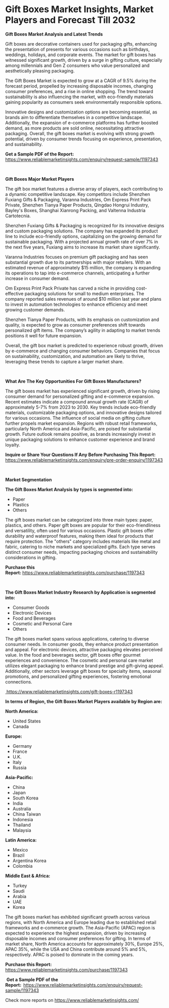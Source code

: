 <p><h1>Gift Boxes Market Insights, Market Players and Forecast Till 2032</h1></p><p><strong>Gift Boxes Market Analysis and Latest Trends</strong></p>
<p><p>Gift boxes are decorative containers used for packaging gifts, enhancing the presentation of presents for various occasions such as birthdays, weddings, holidays, and corporate events. The market for gift boxes has witnessed significant growth, driven by a surge in gifting culture, especially among millennials and Gen Z consumers who value personalized and aesthetically pleasing packaging. </p><p>The Gift Boxes Market is expected to grow at a CAGR of 9.5% during the forecast period, propelled by increasing disposable incomes, changing consumer preferences, and a rise in online shopping. The trend toward sustainability is also influencing the market, with eco-friendly materials gaining popularity as consumers seek environmentally responsible options. </p><p>Innovative designs and customization options are becoming essential, as brands aim to differentiate themselves in a competitive landscape. Additionally, the expansion of e-commerce platforms has further boosted demand, as more products are sold online, necessitating attractive packaging. Overall, the gift boxes market is evolving with strong growth potential, driven by consumer trends focusing on experience, presentation, and sustainability.</p></p>
<p><strong>Get a Sample PDF of the Report:&nbsp;</strong> <a href="https://www.reliablemarketinsights.com/enquiry/request-sample/1197343?utm_campaign=2538&utm_medium=2&utm_source=Github&utm_content=ia&utm_term=05042025&utm_id=gift-boxes">https://www.reliablemarketinsights.com/enquiry/request-sample/1197343</a></p>
<p>&nbsp;</p>
<p><strong>Gift Boxes Major Market Players</strong></p>
<p><p>The gift box market features a diverse array of players, each contributing to a dynamic competitive landscape. Key competitors include Shenzhen Fuxiang Gifts & Packaging, Varanna Industries, Om Express Print Pack Private, Shenzhen Tianya Paper Products, Qingdao Hongrui Industry, Bayley's Boxes, Shanghai Xianrong Packing, and Valtenna Industria Cartotecnia.</p><p>Shenzhen Fuxiang Gifts & Packaging is recognized for its innovative designs and custom packaging solutions. The company has expanded its product line to include eco-friendly options, capitalizing on the growing demand for sustainable packaging. With a projected annual growth rate of over 7% in the next five years, Fuxiang aims to increase its market share significantly.</p><p>Varanna Industries focuses on premium gift packaging and has seen substantial growth due to its partnerships with major retailers. With an estimated revenue of approximately $15 million, the company is expanding its operations to tap into e-commerce channels, anticipating a further increase in consumer demand.</p><p>Om Express Print Pack Private has carved a niche in providing cost-effective packaging solutions for small to medium enterprises. The company reported sales revenues of around $10 million last year and plans to invest in automation technologies to enhance efficiency and meet growing customer demands.</p><p>Shenzhen Tianya Paper Products, with its emphasis on customization and quality, is expected to grow as consumer preferences shift towards personalized gift items. The company’s agility in adapting to market trends positions it well for future expansion.</p><p>Overall, the gift box market is predicted to experience robust growth, driven by e-commerce and changing consumer behaviors. Companies that focus on sustainability, customization, and automation are likely to thrive, leveraging these trends to capture a larger market share.</p></p>
<p>&nbsp;</p>
<p><strong>What Are The Key Opportunities For Gift Boxes Manufacturers?</strong></p>
<p><p>The gift boxes market has experienced significant growth, driven by rising consumer demand for personalized gifting and e-commerce expansion. Recent estimates indicate a compound annual growth rate (CAGR) of approximately 5-7% from 2023 to 2030. Key trends include eco-friendly materials, customizable packaging options, and innovative designs tailored for various occasions. The influence of social media on gifting culture further propels market expansion. Regions with robust retail frameworks, particularly North America and Asia-Pacific, are poised for substantial growth. Future outlook remains positive, as brands increasingly invest in unique packaging solutions to enhance customer experience and brand loyalty.</p></p>
<p><strong>Inquire or Share Your Questions If Any Before Purchasing This Report:</strong> <a href="https://www.reliablemarketinsights.com/enquiry/pre-order-enquiry/1197343?utm_campaign=2538&utm_medium=2&utm_source=Github&utm_content=ia&utm_term=05042025&utm_id=gift-boxes">https://www.reliablemarketinsights.com/enquiry/pre-order-enquiry/1197343</a></p>
<p>&nbsp;</p>
<p><strong>Market Segmentation</strong></p>
<p><strong>The Gift Boxes Market Analysis by types is segmented into:</strong></p>
<p><ul><li>Paper</li><li>Plastics</li><li>Others</li></ul></p>
<p><p>The gift boxes market can be categorized into three main types: paper, plastics, and others. Paper gift boxes are popular for their eco-friendliness and versatility, often used for various occasions. Plastic gift boxes offer durability and waterproof features, making them ideal for products that require protection. The "others" category includes materials like metal and fabric, catering to niche markets and specialized gifts. Each type serves distinct consumer needs, impacting packaging choices and sustainability considerations in gifting.</p></p>
<p><strong>Purchase this Report:&nbsp;</strong><a href="https://www.reliablemarketinsights.com/purchase/1197343?utm_campaign=2538&utm_medium=2&utm_source=Github&utm_content=ia&utm_term=05042025&utm_id=gift-boxes">https://www.reliablemarketinsights.com/purchase/1197343</a></p>
<p>&nbsp;</p>
<p><strong>The Gift Boxes Market Industry Research by Application is segmented into:</strong></p>
<p><ul><li>Consumer Goods</li><li>Electronic Devices</li><li>Food and Beverages</li><li>Cosmetic and Personal Care</li><li>Others</li></ul></p>
<p><p>The gift boxes market spans various applications, catering to diverse consumer needs. In consumer goods, they enhance product presentation and appeal. For electronic devices, attractive packaging elevates perceived value. In the food and beverages sector, gift boxes offer gourmet experiences and convenience. The cosmetic and personal care market utilizes elegant packaging to enhance brand prestige and gift-giving appeal. Additionally, other sectors leverage gift boxes for specialty items, seasonal promotions, and personalized gifting experiences, fostering emotional connections.</p></p>
<p><a href="https://www.reliablemarketinsights.com/gift-boxes-r1197343?utm_campaign=2538&utm_medium=2&utm_source=Github&utm_content=ia&utm_term=05042025&utm_id=gift-boxes">&nbsp;https://www.reliablemarketinsights.com/gift-boxes-r1197343</a></p>
<p><strong>In terms of Region, the Gift Boxes Market Players available by Region are:</strong></p>
<p>
    <p> <strong> North America: </strong>
        <ul>
            <li>United States</li>
            <li>Canada</li>
        </ul>
        </p> 
    <p> <strong> Europe: </strong>
        <ul>
            <li>Germany</li>
            <li>France</li>
            <li>U.K.</li>
            <li>Italy</li>
            <li>Russia</li>
        </ul>
        </p> 
    <p> <strong> Asia-Pacific: </strong>
        <ul>
            <li>China</li>
            <li>Japan</li>
            <li>South Korea</li>
            <li>India</li>
            <li>Australia</li>
            <li>China Taiwan</li>
            <li>Indonesia</li>
            <li>Thailand</li>
            <li>Malaysia</li>
        </ul>
        </p> 
    <p> <strong> Latin America: </strong>
        <ul>
            <li>Mexico</li>
            <li>Brazil</li>
            <li>Argentina Korea</li>
            <li>Colombia</li>
        </ul>
        </p> 
    <p> <strong> Middle East & Africa: </strong>
        <ul>
            <li>Turkey</li>
            <li>Saudi</li>
            <li>Arabia</li>
            <li>UAE</li>
            <li>Korea</li>
        </ul>
    </p>
    </p>
<p><p>The gift boxes market has exhibited significant growth across various regions, with North America and Europe leading due to established retail frameworks and e-commerce growth. The Asia-Pacific (APAC) region is expected to experience the highest expansion, driven by increasing disposable incomes and consumer preferences for gifting. In terms of market share, North America accounts for approximately 30%, Europe 25%, APAC 35%, while the USA and China contribute around 5% and 5%, respectively. APAC is poised to dominate in the coming years.</p></p>
<p><strong>Purchase this Report: </strong><a href="https://www.reliablemarketinsights.com/purchase/1197343?utm_campaign=2538&utm_medium=2&utm_source=Github&utm_content=ia&utm_term=05042025&utm_id=gift-boxes">https://www.reliablemarketinsights.com/purchase/1197343</a></p>
<p>&nbsp;<strong>Get a Sample PDF of the Report:&nbsp;&nbsp;</strong><a href="https://www.reliablemarketinsights.com/enquiry/request-sample/1197343?utm_campaign=2538&utm_medium=2&utm_source=Github&utm_content=ia&utm_term=05042025&utm_id=gift-boxes">https://www.reliablemarketinsights.com/enquiry/request-sample/1197343</a></p>
<p><strong></strong></p>
<p>Check more reports on <a href="https://www.reliablemarketinsights.com/?utm_campaign=2538&utm_medium=2&utm_source=Github&utm_content=ia&utm_term=05042025&utm_id=gift-boxes">https://www.reliablemarketinsights.com/</a></p>